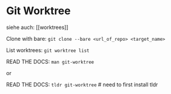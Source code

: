 # Git Worktree

siehe auch: [[worktrees]]

Clone with bare:
`git clone --bare <url_of_repo> <target_name>`

List worktrees:
`git worktree list`

READ THE DOCS:
`man git-worktree`

or

READ THE DOCS:
`tldr git-worktree` # need to first install tldr
